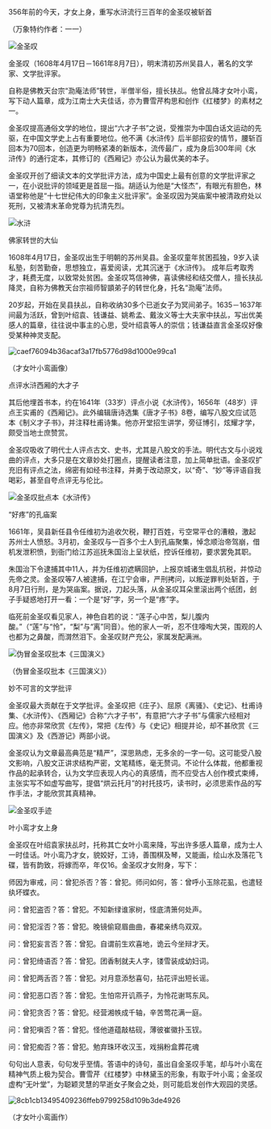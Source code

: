 356年前的今天，才女上身，重写水浒流行三百年的金圣叹被斩首 

（万象特约作者：一一）

![金圣叹](金圣叹.jpg)

金圣叹（1608年4月17日－1661年8月7日），明末清初苏州吴县人，著名的文学家、文学批评家。

自称是佛教天台宗“泐庵法师”转世，半僧半俗，擅长扶乩。他曾乩降才女叶小鸾，写下动人篇章，成为江南士大夫佳话，亦为曹雪芹构思和创作《红楼梦》的素材之一。

金圣叹提高通俗文学的地位，提出“六才子书”之说，受推崇为中国白话文运动的先驱，在中国文学史上占有重要地位。他不满《水浒传》后半部招安的情节，腰斩百回本为70回本，创造更为明畅紧凑的新版本，流传最广，成为身后300年间《水浒传》的通行定本，其修订的《西厢记》亦公认为最优美的本子。

金圣叹开创了细读文本的文学批评方法，成为中国史上最有创意的文学批评家之一，在小说批评的领域更是首屈一指。胡适认为他是“大怪杰”，有眼光有胆色，林语堂称他是“十七世纪伟大的印象主义批评家”。金圣叹因为哭庙案中被清政府处以死刑，又被清末革命党尊为抗清先烈。

![水浒](水浒.jpg)

佛家转世的大仙

1608年4月17日，金圣叹出生于明朝的苏州吴县。金圣叹童年贫困孤独，9岁入读私塾，刻苦勤奋，思想独立，喜爱阅读，尤其沉迷于《水浒传》。 成年后考取秀才，耗费无度，以致常处贫困。金圣叹笃信神佛，喜读佛经和结交僧人，擅长扶乩降灵，自称为佛教天台宗祖师智顗弟子的转世化身，托名“泐庵”法师。

20岁起，开始在吴县扶乩，自称收纳30多个已逝女子为冥间弟子。1635－1637年间最为活跃，曾到叶绍袁、钱谦益、姚希孟、戴汝义等士大夫家中扶乩，写出优美感人的篇章，往往说中事主的心思，受叶绍袁等人的崇信；钱谦益直言金圣叹好像受某种神灵支配。

![caef76094b36acaf3a17fb5776d98d1000e99ca1](caef76094b36acaf3a17fb5776d98d1000e99ca1.jpg)

（才女叶小鸾画像）

点评水浒西厢的大才子

其后他埋首书本，约在1641年（33岁）评点小说《水浒传》，1656年（48岁）评点王实甫的《西厢记》。此外编辑唐诗选集《唐才子书》8卷，编写八股文应试范本《制义才子书》，并注释杜甫诗集。他亦开堂招生讲学，旁征博引，炫耀才学，颇受当地士庶赞赏。

金圣叹吸收了明代士人评点古文、史书，尤其是八股文的手法。明代古文与小说戏曲的评点，大多只是在文章妙处打圈点，提醒读者注意，加上简单批语。金圣叹扩充旧有评点之法，绵密有如经书注释，并勇于改动原文，以“奇”、“妙”等评语自我喝彩，甚至自夸点评无与伦比。

![金圣叹批点本《水浒传》](金圣叹批点本《水浒传》.jpg)

“好疼”的孔庙案

1661年，吴县新任县令任维初为追收欠税，鞭打百姓，亏空常平仓的漕粮，激起苏州士人愤怒。3月初，金圣叹与一百多个士人到孔庙聚集，悼念顺治帝驾崩，借机发泄积愤，到衙门给江苏巡抚朱国治上呈状纸，控诉任维初，要求罢免其职。

朱国治下令逮捕其中11人，并为任维初遮瞒回护，上报京城诸生倡乱抗税，并惊动先帝之灵。金圣叹等7人被逮捕，在江宁会审，严刑拷问，以叛逆罪判处斩首，于8月7日行刑，是为哭庙案。据说，刀起头落，从金圣叹耳朵里滚出两个纸团，刽子手疑惑地打开一看：一个是“好”字，另一个是“疼”字。

临死前金圣叹看见家人，神色自若的说：“莲子心中苦，梨儿腹内酸。”（“莲”与“怜”，“梨”与“离”同音）。他的家人一听，忍不住嚎啕大哭，围观的人也都为之鼻酸，而潸然泪下。金圣叹财产充公，家属发配满洲。

![伪冒金圣叹批本《三国演义》](伪冒金圣叹批本《三国演义》.jpg)

（伪冒金圣叹批本《三国演义》）



妙不可言的文学批评

金圣叹最大贡献在于文学批评。金圣叹把《庄子》、屈原《离骚》、《史记》、杜甫诗集、《水浒传》、《西厢记》合称“六才子书”，有意把“六才子书”与儒家六经相对应。他亦非常欣赏《左传》，常把《左传》与《史记》相提并论，却不甚欣赏《三国演义》及《西游记》两部小说。

金圣叹认为文章最高典范是“精严”，深思熟虑，无多余的一字一句。这可能受八股文影响，八股文正讲求结构严密，文笔精练，毫无赘词。不论什么体裁，他都重视作品的起承转合，认为文学应表现人内心的真感情，而不应受古人创作模式束缚，主张实写不如虚写曲写，提倡“烘云托月”的衬托技巧，读书时，必须思索作品的写作手法，才能欣赏其真精神。



![金圣叹手迹](金圣叹手迹.jpg)

叶小鸾才女上身

金圣叹在叶绍袁家扶乩时，托称其亡女叶小鸾来降，写出许多感人篇章，成为士人一时佳话。叶小鸾乃才女，貌姣好，工诗，善围棋及琴，又能画，绘山水及落花飞碟，皆有韵致，将嫁而卒，年仅16。金圣叹才女附身，写下：

师因为审戒，问：曾犯杀否？答：曾犯。师问如何，答：曾呼小玉除花虱，也遣轻纨坏蝶衣。

问：曾犯盗否？答：曾犯。不知新绿谁家树，怪底清箫何处声。

问：曾犯淫否？答：曾犯。晚镜偷窥眉曲曲，春裙亲绣鸟双双。

问：曾犯妄言否？答：曾犯。自谓前生欢喜地，诡云今坐辩才天。

问：曾犯绮语否？答：曾犯。团香制就夫人字，镂雪装成幼妇词。

问：曾犯两舌否？答：曾犯。对月意添愁喜句，拈花评出短长谣。

问：曾犯恶口否？答：曾犯。生怕帘开讥燕子，为怜花谢骂东风。

问：曾犯贪否？答：曾犯。经营湘帙成千轴，辛苦莺花满一庭。

问：曾犯嗔否？答：曾犯。怪他道蕴敲枯砚，薄彼崔徽扑玉钗。

问：曾犯痴否？答：曾犯。勉弃珠环收汉玉，戏捐粉盒葬花魂

句句出人意表，句句发乎至情。答语中的诗句，虽出自金圣叹手笔，却与叶小鸾在精神气质上极为契合。曹雪芹《红楼梦》中林黛玉的形象，有取于叶小鸾；金圣叹虚构“无叶堂”，为聪颖灵慧的早逝女子聚会之处，则可能启发创作大观园的灵感。

![8cb1cb13495409236ffeb9799258d109b3de4926](8cb1cb13495409236ffeb9799258d109b3de4926.jpg)

（才女叶小鸾画作）
